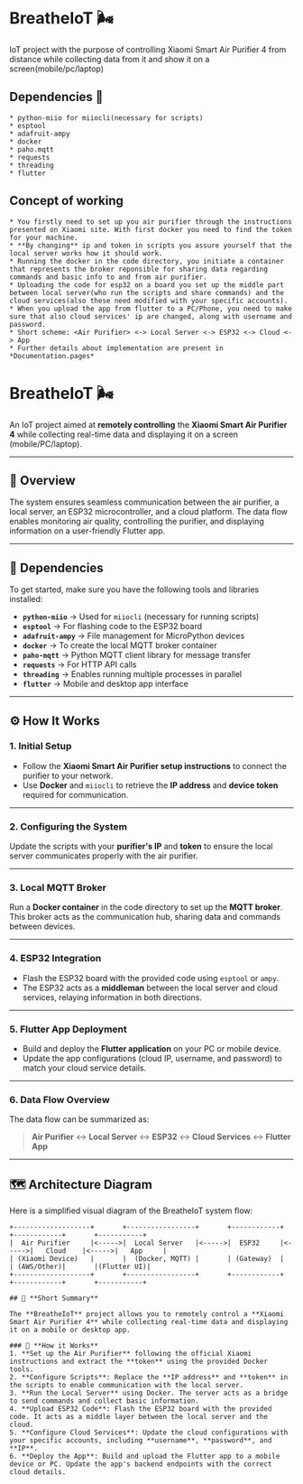 # BreatheIoT 🌬️
IoT project with the purpose of controlling Xiaomi Smart Air Purifier 4 from distance while collecting data from it and show it on a screen(mobile/pc/laptop)

## Dependencies 🧩
    * python-miio for miiocli(necessary for scripts)
    * esptool
    * adafruit-ampy
    * docker
    * paho.mqtt
    * requests
    * threading
    * flutter

## Concept of working
    * You firstly need to set up you air purifier through the instructions presented on Xiaomi site. With first docker you need to find the token for your machine.
    * **By changing** ip and token in scripts you assure yourself that the local server works how it should work.
    * Running the docker in the code directory, you initiate a container that represents the broker reponsible for sharing data regarding commands and basic info to and from air purifier.
    * Uploading the code for esp32 on a board you set up the middle part between local server(who run the scripts and share commands) and the cloud services(also these need modified with your specific accounts).
    * When you upload the app from flutter to a PC/Phone, you need to make sure that also cloud services' ip are changed, along with username and password.
    * Short scheme: <Air Purifier> <-> Local Server <-> ESP32 <-> Cloud <-> App
    * Further details about implementation are present in *Documentation.pages*

# BreatheIoT 🌬️  
An IoT project aimed at **remotely controlling** the **Xiaomi Smart Air Purifier 4** while collecting real-time data and displaying it on a screen (mobile/PC/laptop).

---

## 🚀 **Overview**  
The system ensures seamless communication between the air purifier, a local server, an ESP32 microcontroller, and a cloud platform. The data flow enables monitoring air quality, controlling the purifier, and displaying information on a user-friendly Flutter app.

---

## 🧩 **Dependencies**  
To get started, make sure you have the following tools and libraries installed:

- **`python-miio`** → Used for `miiocli` (necessary for running scripts)  
- **`esptool`** → For flashing code to the ESP32 board  
- **`adafruit-ampy`** → File management for MicroPython devices  
- **`docker`** → To create the local MQTT broker container  
- **`paho-mqtt`** → Python MQTT client library for message transfer  
- **`requests`** → For HTTP API calls  
- **`threading`** → Enables running multiple processes in parallel  
- **`flutter`** → Mobile and desktop app interface  

---

## ⚙️ **How It Works**  

### **1. Initial Setup**  
- Follow the **Xiaomi Smart Air Purifier setup instructions** to connect the purifier to your network.  
- Use **Docker** and `miiocli` to retrieve the **IP address** and **device token** required for communication.

---

### **2. Configuring the System**  
Update the scripts with your **purifier's IP** and **token** to ensure the local server communicates properly with the air purifier.

---

### **3. Local MQTT Broker**  
Run a **Docker container** in the code directory to set up the **MQTT broker**. This broker acts as the communication hub, sharing data and commands between devices.

---

### **4. ESP32 Integration**  
- Flash the ESP32 board with the provided code using `esptool` or `ampy`.  
- The ESP32 acts as a **middleman** between the local server and cloud services, relaying information in both directions.

---

### **5. Flutter App Deployment**  
- Build and deploy the **Flutter application** on your PC or mobile device.  
- Update the app configurations (cloud IP, username, and password) to match your cloud service details.

---

### **6. Data Flow Overview**  
The data flow can be summarized as:  

> **Air Purifier** ↔ **Local Server** ↔ **ESP32** ↔ **Cloud Services** ↔ **Flutter App**

---

## 🗺️ **Architecture Diagram**  
Here is a simplified visual diagram of the BreatheIoT system flow:

```plaintext
+-------------------+       +-----------------+       +------------+       +------------+       +-----------+
|  Air Purifier     |<----->|  Local Server   |<----->|  ESP32     |<----->|   Cloud    |<----->|   App     |
| (Xiaomi Device)   |       |  (Docker, MQTT) |       | (Gateway)  |       | (AWS/Other)|       |(Flutter UI)|
+-------------------+       +-----------------+       +------------+       +------------+       +-----------+

## 📄 **Short Summary**

The **BreatheIoT** project allows you to remotely control a **Xiaomi Smart Air Purifier 4** while collecting real-time data and displaying it on a mobile or desktop app.  

### 🔧 **How it Works**
1. **Set up the Air Purifier** following the official Xiaomi instructions and extract the **token** using the provided Docker tools.
2. **Configure Scripts**: Replace the **IP address** and **token** in the scripts to enable communication with the local server.
3. **Run the Local Server** using Docker. The server acts as a bridge to send commands and collect basic information.
4. **Upload ESP32 Code**: Flash the ESP32 board with the provided code. It acts as a middle layer between the local server and the cloud.
5. **Configure Cloud Services**: Update the cloud configurations with your specific accounts, including **username**, **password**, and **IP**.
6. **Deploy the App**: Build and upload the Flutter app to a mobile device or PC. Update the app's backend endpoints with the correct cloud details.
